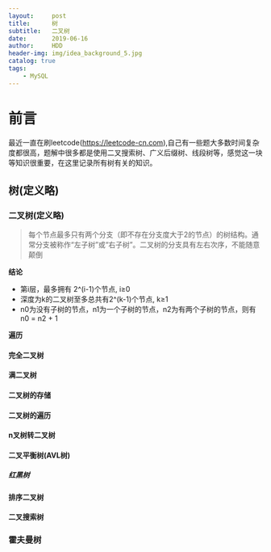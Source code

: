 ```yaml
---
layout:     post
title:      树
subtitle:   二叉树
date:       2019-06-16
author:     HDD
header-img: img/idea_background_5.jpg
catalog: true
tags:
    - MySQL
---
```


# 前言
最近一直在刷leetcode(https://leetcode-cn.com),自己有一些题大多数时间复杂度都很高，题解中很多都是使用二叉搜索树、广义后缀树、线段树等，感觉这一块等知识很重要，在这里记录所有树有关的知识。

## 树(定义略)
### 二叉树(定义略)
> 每个节点最多只有两个分支（即不存在分支度大于2的节点）的树结构。通常分支被称作“左子树”或“右子树”。二叉树的分支具有左右次序，不能随意颠倒

**结论**
* 第i层，最多拥有 2^(i-1)个节点, i≥0 
* 深度为k的二叉树至多总共有2^(k-1)个节点, k≥1 
* n0为没有子树的节点，n1为一个子树的节点，n2为有两个子树的节点，则有 n0 = n2 + 1

**遍历**


#### 完全二叉树
#### 满二叉树
#### 二叉树的存储
#### 二叉树的遍历
#### n叉树转二叉树

#### 二叉平衡树(AVL树)

##### 红黑树

#### 排序二叉树
#### 二叉搜索树

### 霍夫曼树





### 



